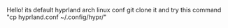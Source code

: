 Hello!
its default hyprland arch linux conf
git clone it and try this command "cp hyprland.conf ~/.config/hypr/"
